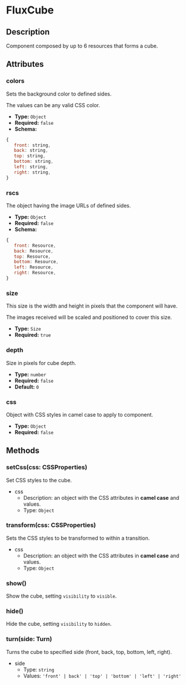---
---

# FluxCube

## Description

Component composed by up to 6 resources that forms a cube.

## Attributes

### colors

Sets the background color to defined sides.

The values can be any valid CSS color.

- **Type:** `Object`
- **Required:** `false`
- **Schema:**

``` js
{
   front: string,
   back: string,
   top: string,
   bottom: string,
   left: string,
   right: string,
}
```

### rscs

The object having the image URLs of defined sides.

- **Type:** `Object`
- **Required:** `false`
- **Schema:**

``` js
{
   front: Resource,
   back: Resource,
   top: Resource,
   bottom: Resource,
   left: Resource,
   right: Resource,
}
```

### size

This size is the width and height in pixels that the component will have.

The images received will be scaled and positioned to cover this size.

- **Type:** `Size`
- **Required:** `true`

### depth

Size in pixels for cube depth.

- **Type:** `number`
- **Required:** `false`
- **Default:** `0`

### css

Object with CSS styles in camel case to apply to component.

- **Type:** `Object`
- **Required:** `false`

## Methods

### setCss(css: CSSProperties)

Set CSS styles to the cube.

- css
  - Description: an object with the CSS attributes in **camel case** and values.
  - Type: `Object`

### transform(css: CSSProperties)

Sets the CSS styles to be transformed to within a transition.

- css
  - Description: an object with the CSS attributes in **camel case** and values.
  - Type: `Object`

### show()

Show the cube, setting `visibility` to `visible`.

### hide()

Hide the cube, setting `visibility` to `hidden`.

### turn(side: Turn)

Turns the cube to specified side (front, back, top, bottom, left, right).

- side
  - Type: `string`
  - Values: `'front' | back' | 'top' | 'bottom' | 'left' | 'right'`
